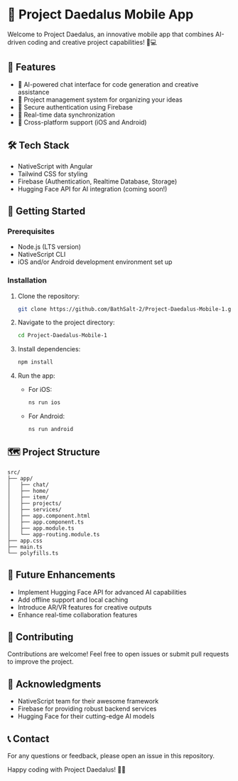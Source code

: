 # 🚀 Project Daedalus Mobile App

Welcome to Project Daedalus, an innovative mobile app that combines AI-driven coding and creative project capabilities! 🎨💻

## 🌟 Features

- 🤖 AI-powered chat interface for code generation and creative assistance
- 📁 Project management system for organizing your ideas
- 🔐 Secure authentication using Firebase
- 💾 Real-time data synchronization
- 📱 Cross-platform support (iOS and Android)

## 🛠️ Tech Stack

- NativeScript with Angular
- Tailwind CSS for styling
- Firebase (Authentication, Realtime Database, Storage)
- Hugging Face API for AI integration (coming soon!)

## 🚀 Getting Started

### Prerequisites

- Node.js (LTS version)
- NativeScript CLI
- iOS and/or Android development environment set up

### Installation

1. Clone the repository:
   ```bash
   git clone https://github.com/BathSalt-2/Project-Daedalus-Mobile-1.git
   ```

2. Navigate to the project directory:
   ```bash
   cd Project-Daedalus-Mobile-1
   ```

3. Install dependencies:
   ```bash
   npm install
   ```

4. Run the app:
   - For iOS:
     ```bash
     ns run ios
     ```
   - For Android:
     ```bash
     ns run android
     ```

## 🗺️ Project Structure

```plaintext
src/
├── app/
│   ├── chat/
│   ├── home/
│   ├── item/
│   ├── projects/
│   ├── services/
│   ├── app.component.html
│   ├── app.component.ts
│   ├── app.module.ts
│   └── app-routing.module.ts
├── app.css
├── main.ts
└── polyfills.ts
```

## 🔮 Future Enhancements

- Implement Hugging Face API for advanced AI capabilities
- Add offline support and local caching
- Introduce AR/VR features for creative outputs
- Enhance real-time collaboration features

## 🤝 Contributing

Contributions are welcome! Feel free to open issues or submit pull requests to improve the project.

## 🙏 Acknowledgments

- NativeScript team for their awesome framework
- Firebase for providing robust backend services
- Hugging Face for their cutting-edge AI models

## 📞 Contact

For any questions or feedback, please open an issue in this repository.

Happy coding with Project Daedalus! 🚀✨
